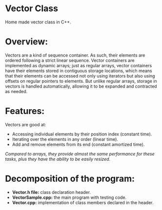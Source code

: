# Vector Class
Home made vector class in C++.

# Overview:
Vectors are a kind of sequence container. As such, their elements are ordered following a strict linear sequence. Vector containers are implemented as dynamic arrays; just as regular arrays, vector containers have their elements stored in contiguous storage locations, which means that their elements can be accessed not only using iterators but also using offsets on regular pointers to elements. But unlike regular arrays, storage in vectors is handled automatically, allowing it to be expanded and contracted as needed.

# Features:
Vectors are good at:
* Accessing individual elements by their position index (constant time).
* Iterating over the elements in any order (linear time).
* Add and remove elements from its end (constant amortized time).

_Compared to arrays, they provide almost the same performance for these tasks, plus they have the ability to be easily resized._


# Decomposition of the program:
* **Vector.h file:** class declaration header.
* **VectorSample.cpp:** the main program with testing code.
* **Vector.cpp:** implementation of class members declared in the header.
